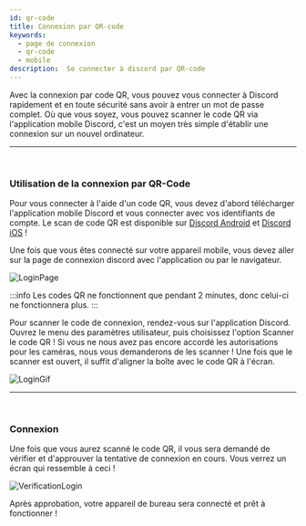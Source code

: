 ```yaml
---
id: qr-code
title: Connexion par QR-code
keywords:
  - page de connexion
  - qr-code
  - mobile
description:  Se connecter à discord par QR-code
---
```


Avec la connexion par code QR, vous pouvez vous connecter à Discord rapidement et en toute sécurité sans avoir à entrer un mot de passe complet. Où que vous soyez, vous pouvez scanner le code QR via l'application mobile Discord, c'est un moyen très simple d'établir une connexion sur un nouvel ordinateur.

---
<br />

### **Utilisation de la connexion par QR-Code**

Pour vous connecter à l'aide d'un code QR, vous devez d'abord télécharger l'application mobile Discord et vous connecter avec vos identifiants de compte. Le scan de code QR est disponible sur [Discord Android](https://play.google.com/store/apps/details?id=com.discord&hl=fr) et [Discord iOS](https://apps.apple.com/fr/app/discord-parler-et-trainer/id985746746) !

Une fois que vous êtes connecté sur votre appareil mobile, vous devez aller sur la page de connexion discord avec l'application ou par le navigateur.

![LoginPage](https://i.discord.fr/9mV.png)

:::info
Les codes QR ne fonctionnent que pendant 2 minutes, donc celui-ci ne fonctionnera plus.
:::

Pour scanner le code de connexion, rendez-vous sur l'application Discord. Ouvrez le menu des paramètres utilisateur, puis choisissez l'option Scanner le code QR ! Si vous ne nous avez pas encore accordé les autorisations pour les caméras, nous vous demanderons de les scanner ! Une fois que le scanner est ouvert, il suffit d'aligner la boîte avec le code QR à l'écran.

![LoginGif](https://i.discord.fr/9gD.gif)

---
<br />

### **Connexion**

Une fois que vous aurez scanné le code QR, il vous sera demandé de vérifier et d'approuver la tentative de connexion en cours. Vous verrez un écran qui ressemble à ceci !

![VerificationLogin](https://i.discord.fr/Yqn.jpg)

Après approbation, votre appareil de bureau sera connecté et prêt à fonctionner !
